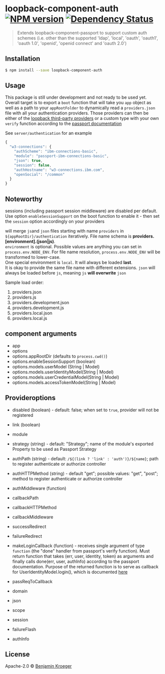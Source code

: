 # loopback-component-auth [![NPM version][npm-image]][npm-url] [![Dependency Status][daviddm-image]][daviddm-url]
> Extends loopback-component-passport to support custom auth schemes (i.e. other than the supported 'ldap', 'local', 'oauth', 'oauth1', 'oauth 1.0', 'openid', 'openid connect' and 'oauth 2.0')

## Installation

```sh
$ npm install --save loopback-component-auth
```

## Usage
This package is still under development and not ready to be used yet. Overall target is to export a
`boot` function that will take you `app` object as well as a path to your `appRootFolder` to
dynamically read a `providers.json` file with all your authentication providers. Those providers can
then be either of the [loopback third-party providers](https://docs.strongloop.com/pages/releaseview.action?pageId=3836277#Third-partylogin(Passport)-Configuringthird-partyproviders)
or a custom type with your own `verify` function according to the [passport documentation](http://passportjs.org/docs)

See `server/authentication` for an example

```js
{
  "w3-connections": {
    "authScheme": "ibm-connections-basic",
    "module": "passport-ibm-connections-basic",
    "json": true,
    "session": false,
    "authHostname": "w3-connections.ibm.com",
    "openSocial": "/common"
  }
}
```

## Noteworthy
sessions (including passport session middleware) are disabled per default.
Use option `enableSessionSupport` on the boot function to enable it - then set the 
`session` option accordingly on your providers

will merge `js`and `json` files starting with name  `providers` in `${appRootDir}/authentication`
iteratively. File name schema is **providers.[environment].(json|js)**.  
`environment` is optional. Possible values are anything you can set in `process.env.NODE_ENV`.
For file name resolution, `process.env.NODE_ENV` will be transformed to lower-case.  
One special environment is `local`. It will always be loaded **last**.  
It is okay to provide the same file name with different extensions. `json` will always be loaded before
`js`, meaning `js` **will overwrite** `json`

Sample load order:
1. providers.json
2. providers.js
3. providers.development.json
4. providers.development.js
5. providers.local.json
6. providers.local.js

## component arguments
- app
- options
- options.appRootDir (defaults to `process.cwd()`)
- options.enableSessionSupport (boolean)
- options.models.userModel (String | Model)
- options.models.userIdentityModel(String | Model)
- options.models.userCredentialModel(String | Model)
- options.models.accessTokenModel(String | Model)

## Provideroptions
- disabled (boolean) - default: false; when set to `true`, provider will not be registered
- link (boolean)
- module
- strategy (string) - default: "Strategy"; name of the module's exported Property to be used as Passport Strategy

- authPath (string) - default: `/${(link ? 'link' : 'auth')}/${name}`; path to register authenticate or authorize controller
- authHTTPMethod (string) - default "get"; possible values: "get", "post"; method to register authenticate or authorize controller
- authMiddleware (function)

- callbackPath
- callbackHTTPMethod
- callbackMiddleware

- successRedirect
- failureRedirect
- makeLoginCallback (function) - receives single argument of type `function` (the "done" handler from passport's verify function).
Must return function that takes (err, user, identity, token) as arguments and finally calls
done(err, user, authInfo) according to the passport documentation.
Purpose of the returned function is to serve as callback for UserIdentityModel.login(),
which is documented [here](https://apidocs.strongloop.com/loopback-component-passport/#useridentity-login)
- passReqToCallback
- domain
- json
- scope
- session
- failureFlash
- authInfo


## License

Apache-2.0 © [Benjamin Kroeger]()


[npm-image]: https://badge.fury.io/js/loopback-component-auth.svg
[npm-url]: https://npmjs.org/package/loopback-component-auth
[travis-image]: https://travis-ci.org/benkroeger/loopback-component-auth.svg?branch=master
[travis-url]: https://travis-ci.org/benkroeger/loopback-component-auth
[daviddm-image]: https://david-dm.org/benkroeger/loopback-component-auth.svg?theme=shields.io
[daviddm-url]: https://david-dm.org/benkroeger/loopback-component-auth
